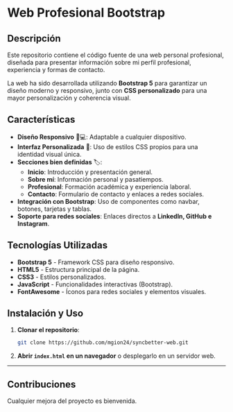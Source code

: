 # Web Profesional Bootstrap

## Descripción
Este repositorio contiene el código fuente de una web personal profesional, diseñada para presentar información sobre mi perfil profesional, experiencia y formas de contacto. 

La web ha sido desarrollada utilizando **Bootstrap 5** para garantizar un diseño moderno y responsivo, junto con **CSS personalizado** para una mayor personalización y coherencia visual.

## Características

- **Diseño Responsivo** 📱💻: Adaptable a cualquier dispositivo.
- **Interfaz Personalizada** 🎨: Uso de estilos CSS propios para una identidad visual única.
- **Secciones bien definidas** 🏷️:
  - **Inicio**: Introducción y presentación general.
  - **Sobre mí**: Información personal y pasatiempos.
  - **Profesional**: Formación académica y experiencia laboral.
  - **Contacto**: Formulario de contacto y enlaces a redes sociales.
- **Integración con Bootstrap**: Uso de componentes como navbar, botones, tarjetas y tablas.
- **Soporte para redes sociales**: Enlaces directos a **LinkedIn, GitHub e Instagram**.

## Tecnologías Utilizadas

- **Bootstrap 5** - Framework CSS para diseño responsivo.
- **HTML5** - Estructura principal de la página.
- **CSS3** - Estilos personalizados.
- **JavaScript** - Funcionalidades interactivas (Bootstrap).
- **FontAwesome** - Íconos para redes sociales y elementos visuales.

## Instalación y Uso

1. **Clonar el repositorio**:
   ```bash
   git clone https://github.com/mgion24/syncbetter-web.git
   ```
2. **Abrir `index.html` en un navegador** o desplegarlo en un servidor web.

---

## Contribuciones

Cualquier mejora del proyecto es bienvenida.

